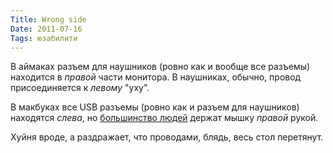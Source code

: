 ```yaml
---
Title: Wrong side
Date: 2011-07-16
Tags: юзабилити
---
```


В аймаках разъем для наушников (ровно как и вообще все разъемы) находится в _правой_ части монитора. В наушниках, обычно, провод присоединяется к _левому_ "уху".

В макбуках все USB разъемы (ровно как и разъем для наушников) находятся _слева_, но [большинство людей][1] держат мышку _правой_ рукой.

Хуйня вроде, а раздражает, что проводами, блядь, весь стол перетянут.

[1]: http://ru.wikipedia.org/wiki/%D0%9F%D1%80%D0%B0%D0%B2%D1%88%D0%B0